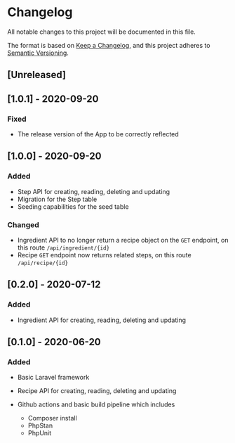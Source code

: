 # Changelog

All notable changes to this project will be documented in this file.

The format is based on [Keep a Changelog](https://keepachangelog.com/en/1.0.0/),
and this project adheres to [Semantic Versioning](https://semver.org/spec/v2.0.0.html).

## [Unreleased]


## [1.0.1] - 2020-09-20

### Fixed

- The release version of the App to be correctly reflected


## [1.0.0] - 2020-09-20


### Added 

- Step API for creating, reading, deleting and updating
- Migration for the Step table
- Seeding capabilities for the seed table


### Changed

- Ingredient API to no longer return a recipe object on the `GET` endpoint, on this route `/api/ingredient/{id}`
- Recipe `GET` endpoint now returns related steps, on this route `/api/recipe/{id}`

## [0.2.0] - 2020-07-12


### Added

- Ingredient API for creating, reading, deleting and updating 


## [0.1.0] - 2020-06-20

### Added

- Basic Laravel framework
- Recipe API for creating, reading, deleting and updating
- Github actions and basic build pipeline which includes
 
  - Composer install
  - PhpStan
  - PhpUnit
